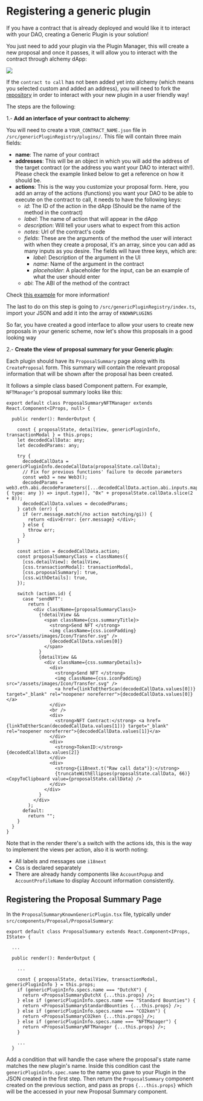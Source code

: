 # Registering a generic plugin

If you have a contract that is already deployed and would like it to interact with your DAO, creating a Generic Plugin is your solution!

You just need to add your plugin via the Plugin Manager, this will create a new proposal and once it passes, it will allow you to interact with the contract through alchemy dApp:

<p float="center">
  <img src="../../assets/examples/create-generic-plugin.gif"/>
</p>
 
 If the `contract to call` has not been added yet into alchemy (which means you selected custom and added an address), you will need to fork the [repository](https://github.com/daostack/alchemy) in order to interact with your new plugin in a user friendly way!

 The steps are the following:

1.- __Add an interface of your contract to alchemy__:

You will need to create a `YOUR_CONTRACT_NAME.json` file in `/src/genericPluginRegistry/plugins/`. This file will contain three main fields:

  - **name**: The name of your contract
  - **addresses**: This will be an object in which you will add the address of the target contract (or the address you want your DAO to interact with!). Please check the example linked below to get a reference on how it should be.
  - **actions**: This is the way you customize your proposal form. Here, you add an array of the actions (functions) you want your DAO to be able to execute on the contract to call, it needs to have the following keys:
      - _id_: The ID of the action in the dApp (Should be the name of the method in the contract)
      - _label_: The name of action that will appear in the dApp
      - _description_: Will tell your users what to expect from this action
      - _notes_: Url of the contract's code
      - _fields_: These are the arguments of the method the user will interact with when they create a proposal, it's an array, since you can add as many inputs as you desire. The fields will have three keys, which are:
          - _label_: Description of the argument in the UI
          - _name_: Name of the argument in the contract
          - _placeholder_: A placeholder for the input, can be an example of what the user should enter
      - _abi_: The ABI of the method of the contract

Check [this example](https://github.com/daostack/alchemy/src/genericPluginRegistry/plugins/CO2ken.json) for more information!

The last to do on this step is going to `/src/genericPluginRegistry/index.ts`, import your JSON and add it into the array of `KNOWNPLUGINS`

So far, you have created a good interface to allow your users to create new proposals in your generic scheme, now let's show this proposals in a good looking way

2.- __Create the view of proposal summary for your Generic plugin__:

Each plugin should have its `ProposalSummary` page along with its `CreateProposal` form. This summary will contain the relevant proposal information that will be shown after the proposal has been created.

It follows a simple class based Component pattern. For example, `NFTManager`'s proposal summary looks like this:

```tsx
export default class ProposalSummaryNFTManager extends React.Component<IProps, null> {

  public render(): RenderOutput {

    const { proposalState, detailView, genericPluginInfo, transactionModal } = this.props;
    let decodedCallData: any;
    let decodedParams: any;

    try {
      decodedCallData = genericPluginInfo.decodeCallData(proposalState.callData);
      // Fix for previous functions' failure to decode parameters
      const web3 = new Web3();
      decodedParams = web3.eth.abi.decodeParameters([...decodedCallData.action.abi.inputs.map((input: { type: any }) => input.type)], "0x" + proposalState.callData.slice(2 + 8));
      decodedCallData.values = decodedParams;
    } catch (err) {
      if (err.message.match(/no action matching/gi)) {
        return <div>Error: {err.message} </div>;
      } else {
        throw err;
      }
    }

    const action = decodedCallData.action;
    const proposalSummaryClass = classNames({
      [css.detailView]: detailView,
      [css.transactionModal]: transactionModal,
      [css.proposalSummary]: true,
      [css.withDetails]: true,
    });

    switch (action.id) {
      case "sendNFT":
        return (
          <div className={proposalSummaryClass}>
            {!detailView &&
              <span className={css.summaryTitle}>
                <strong>Send NFT </strong>
                <img className={css.iconPadding} src="/assets/images/Icon/Transfer.svg" />
                {decodedCallData.values[0]}
              </span>
            }
            {detailView &&
              <div className={css.summaryDetails}>
                <div>
                  <strong>Send NFT </strong>
                  <img className={css.iconPadding} src="/assets/images/Icon/Transfer.svg" />
                  <a href={linkToEtherScan(decodedCallData.values[0])} target="_blank" rel="noopener noreferrer">{decodedCallData.values[0]}</a>
                </div>
                <br />
                <div>
                  <strong>NFT Contract:</strong> <a href={linkToEtherScan(decodedCallData.values[1])} target="_blank" rel="noopener noreferrer">{decodedCallData.values[1]}</a>
                </div>
                <div>
                  <strong>TokenID:</strong> {decodedCallData.values[2]}
                </div>
                <div>
                  <strong>{i18next.t("Raw call data")}:</strong>
                  {truncateWithEllipses(proposalState.callData, 66)}<CopyToClipboard value={proposalState.callData} />
                </div>
              </div>
            }
          </div>
        );
      default:
        return "";
    }
  }
}
```

Note that in the render there's a switch with the actions ids, this is the way to implement the views per action, also it is worth noting:

* All labels and messages use `i18next`
* Css is declared separately
* There are already handy components like `AccountPopup` and `AccountProfileName` to display Account information consistently.

## Registering the Proposal Summary Page

In the `ProposalSummaryKnownGenericPlugin.tsx` file, typically under `src/components/Proposal/ProposalSummary`:

```tsx
export default class ProposalSummary extends React.Component<IProps, IState> {

  ...

  public render(): RenderOutput {

    ...

    const { proposalState, detailView, transactionModal, genericPluginInfo } = this.props;
    if (genericPluginInfo.specs.name === "DutchX") {
      return <ProposalSummaryDutchX {...this.props} />;
    } else if (genericPluginInfo.specs.name === "Standard Bounties") {
      return <ProposalSummaryStandardBounties {...this.props} />;
    } else if (genericPluginInfo.specs.name === "CO2ken") {
      return <ProposalSummaryCO2ken {...this.props} />;
    } else if (genericPluginInfo.specs.name === "NFTManager") {
      return <ProposalSummaryNFTManager {...this.props} />;
    }

    ...
  }
```

Add a condition that will handle the case where the proposal's state name matches the new plugin's name. Inside this condition cast the `genericPluginInfo.spec.name` to the name you gave to your Plugin in the JSON created in the first step. Then return the `ProposalSummary` component created on the previous section, and pass as props `{...this.props}` which will be the accessed in your new Proposal Summary component.

